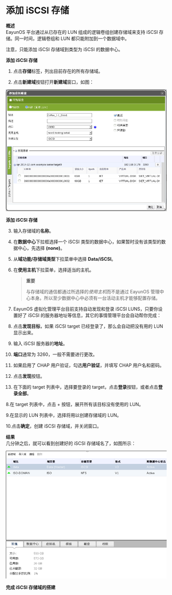 # 添加 iSCSI 存储

**概述**<br/>
EayunOS 平台通过从已存在的 LUN 组成的逻辑卷组创建存储域来支持 iSCSI
存储。同一时间，逻辑卷组和 LUN 都只能附加到一个数据域中。

注意，只能添加 iSCSI 存储域到类型为 iSCSI 的数据中心。

**添加 iSCSI 存储**

1. 点击**存储**标签，列出目前存在的所有存储域。

2. 点击**新建域**按钮打开**新建域**窗口，如图：

 ![添加 iSCSI 存储](../images/storage-add-iscsi.png)

 **添加 iSCSI 存储**

3. 输入存储域的**名称**。

4. 在**数据中心**下拉框选择一个 iSCSI
类型的数据中心，如果暂时没有该类型的数据中心，先选择 **(none)**。

5. 从**域功能/存储域类型**下拉菜单中选择 **Data/iSCSI**。

6. 在**使用主机**下拉菜单，选择适当的主机。

   > **重要**
   >
   > 与存储域的通信都通过所选择的*使用主机*而不是通过 EayunOS
   > 管理中心本身。所以至少数据中心中必须有一台活动主机才能够配置存储。

7. EayunOS 虚拟化管理平台目前支持自动发现和登录 iSCSI LUNS，只要你设置好了
iSCSI 的服务器地址等信息，其它的事情管理平台会自动帮你完成：

 1.  点击**发现目标**，如果 iSCSI target 已经登录了，那么会自动把没有用的
    LUN 显示出来。

 2.  输入 iSCSI 服务器的**地址**。

 3.  **端口**通常为 3260，一般不需要进行更改。

 4.  如果启用了 CHAP 用户验证，勾选**用户验证**，并填写 CHAP 用户名和密码。

 5.  点击**发现**按钮。

 6.  在下面的 target 列表中，选择要登录的
    target，点击**登录**按钮，或者点击**登录全部**。

8.在 target 列表中，点击 + 按钮，展开所有该目标没有使用的 LUN。

9.在显示的 LUN 列表中，选择将用以创建存储域的 LUN。

10.点击**确定**，创建 iSCSI 存储域，并关闭窗口。

**结果**<br/>
几分钟之后，就可以看到创建好的 iSCSI 存储域名了，如图所示：

![完成 iSCSI 存储域的搭建](../images/storage-add-iscsi-done.png)

**完成 iSCSI 存储域的搭建**
